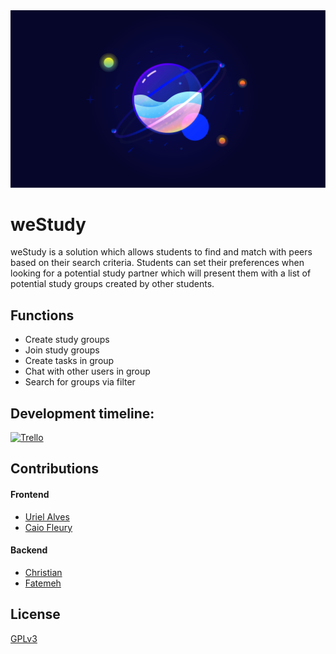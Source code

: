 <img src=".github/design.png" alt="weStudy design">

# weStudy

weStudy is a solution which allows students to find and match with peers based on their search criteria. Students can set their preferences when looking for a potential study partner which will present them with a list of potential study groups created by other students. 

## Functions

- Create study groups
- Join study groups
- Create tasks in group
- Chat with other users in group
- Search for groups via filter

## Development timeline:

[![Trello](https://img.shields.io/badge/Trello-0052CC?style=for-the-badge&logo=trello&logoColor=white)](https://kanbanflow.com/board/uEgM9p3)

## Contributions

#### Frontend
- [Uriel Alves](https://github.com/urieloalves)
- [Caio Fleury](https://github.com/caioF)

#### Backend
- [Christian](https://github.com/Codendaal1120)
- [Fatemeh](https://github.com/Razgaleh)

## License
[GPLv3](LICENSE.md)

